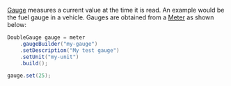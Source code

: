 [Gauge](https://javadoc.io/doc/io.opentelemetry/opentelemetry-api/latest/io/opentelemetry/api/metrics/DoubleGauge.html) measures a current value at the time it is read. An example would be the fuel gauge in a vehicle.
Gauges are obtained from a [Meter](../meter/index.html) as shown below:

```java
DoubleGauge gauge = meter
	.gaugeBuilder("my-gauge")
	.setDescription("My test gauge")
	.setUnit("my-unit")
	.build();			

gauge.set(25);
```